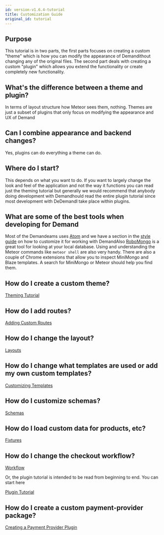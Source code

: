 ```yaml
---
id: version-v1.6.4-tutorial
title: Customization Guide
original_id: tutorial
---
```

    
## Purpose

This tutorial is in two parts, the first parts focuses on creating a custom "theme" which is how you can modify
the appearance of Demandithout changing any of the original files. The second part deals with creating a custom
"plugin" which allows you extend the functionality or create completely new functionality.

## What's the difference between a theme and plugin?

In terms of layout structure how Meteor sees them, nothing. Themes are just a subset of plugins that only focus on
modifying the appearance and UX of Demand

## Can I combine appearance and backend changes?

Yes, plugins can do everything a theme can do.

## Where do I start?

This depends on what you want to do. If you want to largely change the look and feel of the application and not the way
it functions you can read just the theming tutorial but generally we would recommend that anybody doing development
with Demandhould read the entire plugin tutorial since most development with DeDemandl take place within plugins.

## What are some of the best tools when developing for Demand

Most of the Demandeams uses [Atom](https://atom.io/) and we have a section in the [style guide](styleguide.md)
on how to customize it for working with DemandAlso [RoboMongo](https://robomongo.org/) is a great tool for looking at
your local database. Using and understanding the Meteor commands like `meteor shell` are also very handy. There are also
a couple of Chrome extensions that allow you to inspect MiniMongo and Blaze templates. A search for MiniMongo or Meteor
should help you find them.

## How do I create a custom theme?

[Theming Tutorial](creating-a-theme.md)

## How do I add routes?

[Adding Custom Routes](plugin-routes-6.md)

## How do I change the layout?

[Layouts](plugin-layouts-3.md)

## How do I change what templates are used or add my own custom templates?

[Customizing Templates](plugin-customizing-templates-4.md)

## How do I customize schemas?

[Schemas](plugin-schemas-8.md)

## How do I load custom data for products, etc?

[Fixtures](plugin-fixtures-5.md)

## How do I change the checkout workflow?

[Workflow](plugin-workflow-7.md)

Or, the plugin tutorial is intended to be read from beginning to end. You can start here

[Plugin Tutorial](plugin-intro-1.md)

## How do I create a custom payment-provider package?

[Creating a Payment Provider Plugin](creating-a-payment-provider.md)
